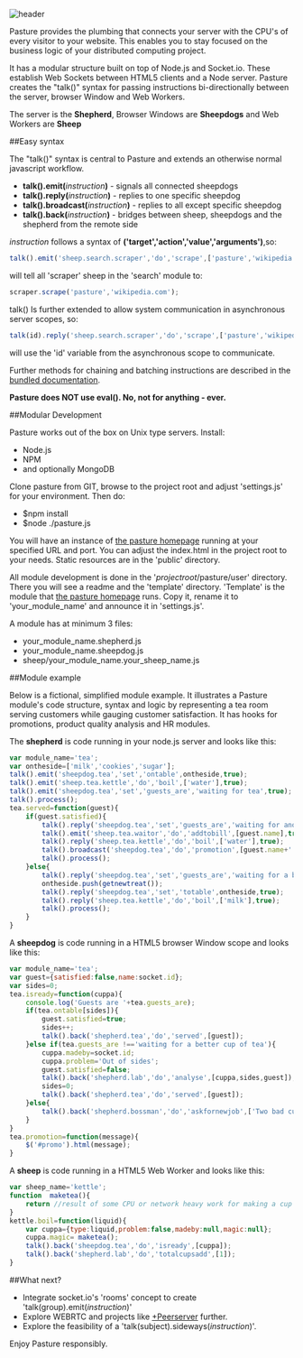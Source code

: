 ![header](https://cloud.githubusercontent.com/assets/998947/7785206/d2701322-017c-11e5-8546-cd1b149cef8e.jpg)

Pasture provides the plumbing that connects your server with the CPU's of every visitor to your website. This enables you to stay focused on the business logic of your distributed computing project.

It has a modular structure built on top of Node.js and Socket.io. These establish Web Sockets between HTML5 clients and a Node server. Pasture creates the "talk()" syntax for passing instructions bi-directionally between the server, browser Window and Web Workers.

The server is the **Shepherd**, Browser Windows are **Sheepdogs** and Web Workers are **Sheep**

##Easy syntax

The "talk()" syntax is central to Pasture and extends an otherwise normal javascript workflow.

- **talk().emit(**_instruction_**)** - signals all connected sheepdogs
- **talk().reply(**_instruction_**)** - replies to one specific sheepdog
- **talk().broadcast(**_instruction_**)** - replies to all except specific sheepdog
- **talk().back(**_instruction_**)** - bridges between sheep, sheepdogs and the shepherd from the remote side

_instruction_ follows a syntax of **('target','action','value','arguments')**,so:
```javascript
talk().emit('sheep.search.scraper','do','scrape',['pasture','wikipedia.com']);
```
will tell all 'scraper' sheep in the 'search' module to:
```javascript
scraper.scrape('pasture','wikipedia.com');
```

talk() Is further extended to allow system communication in asynchronous server scopes, so:
```javascript
talk(id).reply('sheep.search.scraper','do','scrape',['pasture','wikipedia.com']);
```
will use the 'id' variable from the asynchronous scope to communicate.

Further methods for chaining and batching instructions are described in the [bundled documentation](https://github.com/Openpoint/Pasture.js/tree/master/pasture/user).
 
**Pasture does NOT use eval(). No, not for anything - ever.**

##Modular Development

Pasture works out of the box on Unix type servers. Install:

- Node.js
- NPM
- and optionally MongoDB

Clone pasture from GIT, browse to the project root and adjust 'settings.js' for your environment. Then do:

- $npm install
- $node ./pasture.js

You will have an instance of [the pasture homepage](http://pasture.openpoint.ie) running at your specified URL and port. You can adjust the index.html in the project root to your needs. Static resources are in the 'public' directory.

All module development is done in the '_projectroot_/pasture/user' directory. There you will see a readme and the 'template' directory. 'Template' is the module that [the pasture homepage](http://pasture.openpoint.ie) runs. Copy it, rename it to 'your_module_name' and announce it in 'settings.js'.

A module has at minimum 3 files:

- your_module_name.shepherd.js
- your_module_name.sheepdog.js
- sheep/your_module_name.your_sheep_name.js

##Module example

Below is a fictional, simplified module example. It illustrates a Pasture module's code structure, syntax and logic by representing a tea room serving customers while gauging customer satisfaction. It has hooks for promotions, product quality analysis and HR modules.

The **shepherd** is code running in your node.js server and looks like this:

```javascript
var module_name='tea';
var ontheside=['milk','cookies','sugar'];
talk().emit('sheepdog.tea','set','ontable',ontheside,true);
talk().emit('sheep.tea.kettle','do','boil',['water'],true);
talk().emit('sheepdog.tea','set','guests_are','waiting for tea',true);
talk().process(); 
tea.served=function(guest){
    if(guest.satisfied){
        talk().reply('sheepdog.tea','set','guests_are','waiting for another tea',true);
        talk().emit('sheep.tea.waitor','do','addtobill',[guest.name],true);
        talk().reply('sheep.tea.kettle','do','boil',['water'],true);        
        talk().broadcast('sheepdog.tea','do','promotion',[guest.name+' had a nice cup of tea'],true);
        talk().process();
    }else{
        talk().reply('sheepdog.tea','set','guests_are','waiting for a better cup of tea',true);     
        ontheside.push(getnewtreat());
        talk().reply('sheepdog.tea','set','totable',ontheside,true);
        talk().reply('sheep.tea.kettle','do','boil',['milk'],true);     
        talk().process();   
    }
}
```

A **sheepdog** is code running in a HTML5 browser Window scope and looks like this:

```javascript
var module_name='tea';
var guest={satisfied:false,name:socket.id};
var sides=0;
tea.isready=function(cuppa){
    console.log('Guests are '+tea.guests_are);
    if(tea.ontable[sides]){
        guest.satisfied=true;
        sides++;
        talk().back('shepherd.tea','do','served',[guest]);
    }else if(tea.guests_are !=='waiting for a better cup of tea'){
        cuppa.madeby=socket.id;
        cuppa.problem='Out of sides';
        guest.satisfied=false;       
        talk().back('shepherd.lab','do','analyse',[cuppa,sides,guest]);
        sides=0;
        talk().back('shepherd.tea','do','served',[guest]);
    }else{
        talk().back('shepherd.bossman','do','askfornewjob',['Two bad cups in a row',guest]);
    }
}
tea.promotion=function(message){
    $('#promo').html(message);
}
```

A **sheep** is code running in a HTML5 Web Worker and looks like this:

```javascript
var sheep_name='kettle';
function  maketea(){
    return //result of some CPU or network heavy work for making a cup of tea
}
kettle.boil=function(liquid){
    var cuppa={type:liquid,problem:false,madeby:null,magic:null};
    cuppa.magic= maketea(); 
    talk().back('sheepdog.tea','do','isready',[cuppa]);
    talk().back('shepherd.lab','do','totalcupsadd',[1]);
}
```

##What next?

- Integrate socket.io's 'rooms' concept to create 'talk(group).emit(_instruction_)'
- Explore WEBRTC and projects like [+Peerserver](http://www.peer-server.com/) further.
- Explore the feasibility of a 'talk(subject).sideways(_instruction_)'.


Enjoy Pasture responsibly.
